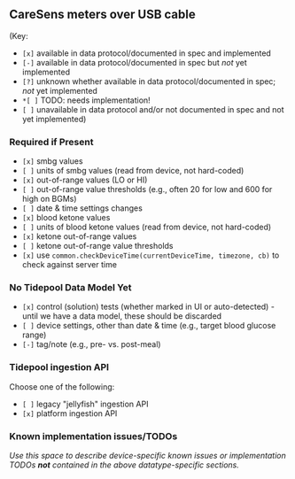 ## CareSens meters over USB cable

(Key:

 - `[x]` available in data protocol/documented in spec and implemented
 - `[-]` available in data protocol/documented in spec but *not* yet implemented
 - `[?]` unknown whether available in data protocol/documented in spec; *not* yet implemented
 - `*[ ]` TODO: needs implementation!
 - `[ ]` unavailable in data protocol and/or not documented in spec and not yet implemented)

### Required if Present

- `[x]` smbg values
- `[ ]` units of smbg values (read from device, not hard-coded)
- `[x]` out-of-range values (LO or HI)
- `[ ]` out-of-range value thresholds (e.g., often 20 for low and 600 for high on BGMs)
- `[ ]` date & time settings changes
- `[x]` blood ketone values
- `[ ]` units of blood ketone values (read from device, not hard-coded)
- `[x]` ketone out-of-range values
- `[ ]` ketone out-of-range value thresholds
- `[x]` use `common.checkDeviceTime(currentDeviceTime, timezone, cb)` to check against server time

### No Tidepool Data Model Yet

- `[x]` control (solution) tests (whether marked in UI or auto-detected) - until we have a data model, these should be discarded
- `[ ]` device settings, other than date & time (e.g., target blood glucose range)
- `[-]` tag/note (e.g., pre- vs. post-meal)

### Tidepool ingestion API

Choose one of the following:

  - `[ ]` legacy "jellyfish" ingestion API
  - `[x]` platform ingestion API

### Known implementation issues/TODOs

*Use this space to describe device-specific known issues or implementation TODOs **not** contained in the above datatype-specific sections.*
